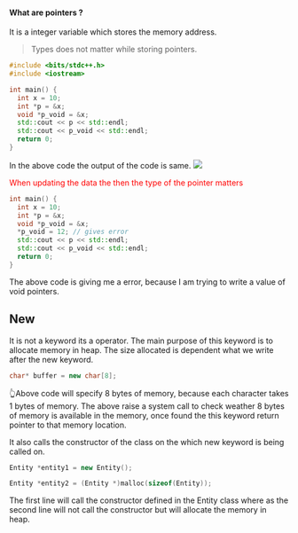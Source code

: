 #### What are pointers ?

It is a integer variable which stores the memory address.

> Types does not matter while storing pointers.

```cpp
#include <bits/stdc++.h>
#include <iostream>

int main() {
  int x = 10;
  int *p = &x;
  void *p_void = &x;
  std::cout << p << std::endl;
  std::cout << p_void << std::endl;
  return 0;
}
```

In the above code the output of the code is same.
![](https://i.imgur.com/67sWUfJ.png)

<span style='color:red;'>When updating the data the then the type of the pointer matters</span>

```cpp
int main() {
  int x = 10;
  int *p = &x;
  void *p_void = &x;
  *p_void = 12; // gives error
  std::cout << p << std::endl;
  std::cout << p_void << std::endl;
  return 0;
}
```

The above code is giving me a error, because I am trying to write a value of void pointers.

## New

It is not a keyword its a operator.
The main purpose of this keyword is to allocate memory in heap.
The size allocated is dependent what we write after the new keyword.

```cpp
char* buffer = new char[8];
```

👆Above code will specify 8 bytes of memory, because each character takes 1 bytes of memory.
The above raise a system call to check weather 8 bytes of memory is available in the memory, once found the this keyword return pointer to that memory location.

It also calls the constructor of the class on the which new keyword is being called on.

```cpp
Entity *entity1 = new Entity();

Entity *entity2 = (Entity *)malloc(sizeof(Entity));

```

The first line will call the constructor defined in the Entity class where as the second line will not call the constructor but will allocate the memory in heap.
